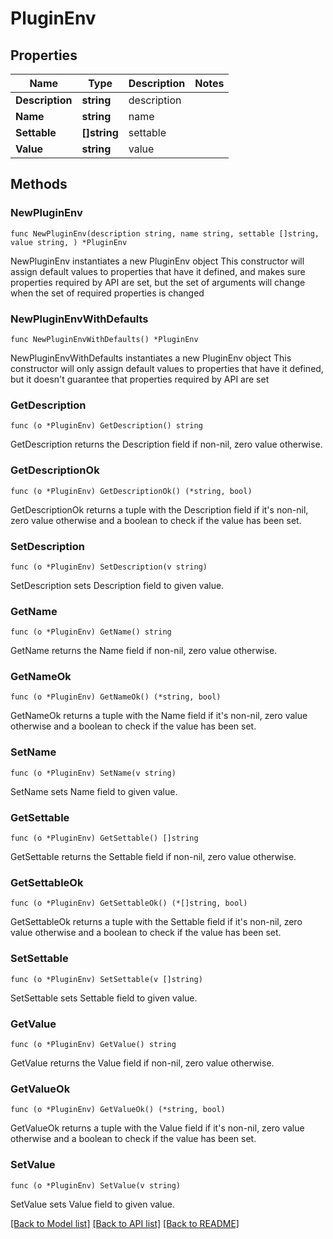 # PluginEnv

## Properties

Name | Type | Description | Notes
------------ | ------------- | ------------- | -------------
**Description** | **string** | description | 
**Name** | **string** | name | 
**Settable** | **[]string** | settable | 
**Value** | **string** | value | 

## Methods

### NewPluginEnv

`func NewPluginEnv(description string, name string, settable []string, value string, ) *PluginEnv`

NewPluginEnv instantiates a new PluginEnv object
This constructor will assign default values to properties that have it defined,
and makes sure properties required by API are set, but the set of arguments
will change when the set of required properties is changed

### NewPluginEnvWithDefaults

`func NewPluginEnvWithDefaults() *PluginEnv`

NewPluginEnvWithDefaults instantiates a new PluginEnv object
This constructor will only assign default values to properties that have it defined,
but it doesn't guarantee that properties required by API are set

### GetDescription

`func (o *PluginEnv) GetDescription() string`

GetDescription returns the Description field if non-nil, zero value otherwise.

### GetDescriptionOk

`func (o *PluginEnv) GetDescriptionOk() (*string, bool)`

GetDescriptionOk returns a tuple with the Description field if it's non-nil, zero value otherwise
and a boolean to check if the value has been set.

### SetDescription

`func (o *PluginEnv) SetDescription(v string)`

SetDescription sets Description field to given value.


### GetName

`func (o *PluginEnv) GetName() string`

GetName returns the Name field if non-nil, zero value otherwise.

### GetNameOk

`func (o *PluginEnv) GetNameOk() (*string, bool)`

GetNameOk returns a tuple with the Name field if it's non-nil, zero value otherwise
and a boolean to check if the value has been set.

### SetName

`func (o *PluginEnv) SetName(v string)`

SetName sets Name field to given value.


### GetSettable

`func (o *PluginEnv) GetSettable() []string`

GetSettable returns the Settable field if non-nil, zero value otherwise.

### GetSettableOk

`func (o *PluginEnv) GetSettableOk() (*[]string, bool)`

GetSettableOk returns a tuple with the Settable field if it's non-nil, zero value otherwise
and a boolean to check if the value has been set.

### SetSettable

`func (o *PluginEnv) SetSettable(v []string)`

SetSettable sets Settable field to given value.


### GetValue

`func (o *PluginEnv) GetValue() string`

GetValue returns the Value field if non-nil, zero value otherwise.

### GetValueOk

`func (o *PluginEnv) GetValueOk() (*string, bool)`

GetValueOk returns a tuple with the Value field if it's non-nil, zero value otherwise
and a boolean to check if the value has been set.

### SetValue

`func (o *PluginEnv) SetValue(v string)`

SetValue sets Value field to given value.



[[Back to Model list]](../README.md#documentation-for-models) [[Back to API list]](../README.md#documentation-for-api-endpoints) [[Back to README]](../README.md)


